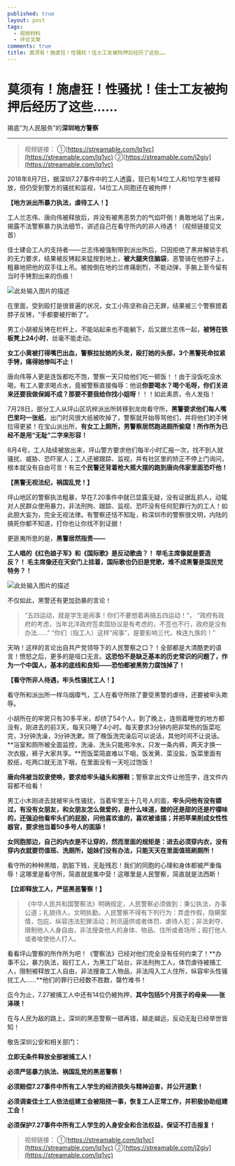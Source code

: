 ```yaml
---
published: true
layout: post
tags:
  - 视频材料
  - 评论文章
comments: true
title: 莫须有！施虐狂！性骚扰！佳士工友被拘押后经历了这些……
---
```

# 莫须有！施虐狂！性骚扰！佳士工友被拘押后经历了这些……
揭底“为人民服务”的**深圳地方警察**

---

> 视频链接：
①[https://streamable.com/lq1vc](https://streamable.com/lq1vc) 
②[https://streamable.com/j2giv](https://streamable.com/lq1vc)

2018年8月7日，据深圳7.27事件中的工人透露，现已有14位工人和1位学生被释放，但仍受到警方的骚扰和监视，14位工人同胞还在被拘押！

**【地方派出所暴力执法，虐待工人！】**

工人兰志伟、唐向伟被释放后，并没有被黑恶势力的气焰吓倒！勇敢地站了出来，揭露不法警察暴力执法细节，讲述自己在看守所内的非人待遇！（视频链接见文首）

佳士建会工人的支持者——兰志伟被强制带到派出所后，只因拒绝了黑井解锁手机的无力要求，结果被反铐起来猛按到地上，**被大腿夹住脑袋**，恶警骑在他脖子上，粗暴地把他的双手往上吊。被按倒在地的兰疼痛剧烈，不能动弹，手腕上至今留有当时手铐割出来的伤痕！

![此处输入图片的描述][1]

在里面，受到殴打是很普遍的状况，女工小陈坚称自己无罪，结果被三个警察摁着脖子反铐，“手都要被拧断了”。

男工小胡被反铐在栏杆上，不能站起来也不能躺下，后又跟兰志伟一起，**被铐在铁板凳上24小时**，丝毫不能走动。

**女工小黄被打得嘴巴出血，警察拉扯她的头发，殴打她的头部，3个黑警死命拉紧手铐，痛得她惨叫不止！**

唐向伟等人更是连饭都吃不饱，警察一天只给他们吃一顿饭！！由于没饭吃没水喝，有工人要求喝点水，竟被警察直接侮辱：他说**你要喝水？喝个毛呀，你们关进来还要我做保姆不成？那要不要我给你找小姐呀**！！！如此素质，令人发指！

7月28日，部分工人从坪山区坑梓派出所转移到龙岗看守所，**黑警要求他们每人嘴巴里叼一张纸**，出门时风很大纸被吹掉了，警察就开始辱骂他们，并将他们的手铐拉得更紧！在宝山派出所，**有女工上厕所，男警察居然跑进厕所偷窥！所作所为已经不是用“无耻”二字来形容！**

8月4号，工人陆续被放出来，坪山警方要求他们每半小时汇报一次，找不到人就骚扰、威胁、恐吓家人；工人还被跟踪、监视，并有社区里的矫正不停上门询问，根本就没有自由可言！有**三个民警还背着枪大摇大摆的跑到唐向伟家里面恐吓他！**

**【黑警无视法纪，祸国乱党！】**

坪山地区的警察执法粗暴，早在7.20事件中就已显露无疑，没有证据乱抓人，动辄对人民群众使用暴力，非法刑拘、跟踪、监视、恐吓没有任何犯罪行为的工人！如此胆大妄为，完全无视法律。有警察还恬不知耻，称深圳市的警察很文明，内陆的搞死你都不知道，打你也让你找不到证据！

更匪夷所思的是，**黑警居然指责——**

**工人唱的《红色娘子军》和《国际歌》是反动歌曲？！
举毛主席像就是要造反？！
毛主席像还在天安门上挂着，国际歌也仍旧是党歌，难不成黑警是国民党特务？！**

![此处输入图片的描述][2]

不仅如此，黑警还有更加劲暴的言论！

> “五四运动，就是学生是闹事！你们不要想着再搞五四运动！“，
> “政府有政府的考虑，当年北洋政府签卖国协议是有考虑的，不签也不行，政府是没有办法……”
> “你们（指工人）这样“闹事”，是要影响三代，株连九族的！”

天呐！这样的言论出自共产党领导下的人民警察之口？！全部都是大清酷吏的语言！愤怒之后，更多的是哑口无言。**这恐怕不是缺乏基本的历史常识的问题了，作为一个中国人，基本的底线和良知——恐怕都被黑势力腐蚀掉了！**

**【看守所非人待遇，牢头性骚扰工人！】**

看守所和派出所一样乌烟瘴气，工人在看守所除了要受黑警的虐待，还要被牢头欺辱。

小胡所在的牢房只有30多平米，却挤了54个人，到了晚上，连侧着睡觉的地方都没有，刚进去的前3天，每天只睡了4小时。每天要求3分钟内把非常热的饭菜吃完，3分钟洗澡，3分钟洗漱。除了晚饭洗完澡后可以说话，其他时间不让说话。**浴室和厕所被全面监控，洗澡、洗头只能用冷水，只发一条内裤，两天才换一次衣服，裤子大家共享。**而饭菜简直难以下咽，饭发黄、菜没盐，饭菜里面有胶纸，吃两口就无法下咽，在里面没有一天吃过饱饭！

**唐向伟被当奴隶使唤，要求给牢头磕头和擦鞋**；警察拿出文件让他签字，连文件内容都不给看！

男工小木刚进去就被牢头性骚扰，当着牢里五十几号人的面，**牢头问他有没有嫖过，有没有女朋友，和女朋友怎么做爱的，是什么味道，酸的还是甜的还是柠檬味的，还强迫他看牢头们的屁股，问他喜欢谁的，喜欢被谁插；并把苹果削成女性性器官，要求他当着50多号人的面舔！**

**女同胞那边，自己的内衣是不让穿的，然而里面的规矩是：进去必须穿内衣，没有穿内衣就要罚值班、洗厕所，姐妹们没有办法，只能天天在里面值班刷厕所！**

看守所的种种黑暗，肮脏下贱，无耻残忍！我们的同胞的心理和身体都被严重侮辱！这哪里是看守所，简直就是集中营！这哪里是人民警察，简直就是法西斯！

**【立即释放工人，严惩黑恶警察！】** 

> 《中华人民共和国警察法》明确规定，人民警察必须做到：秉公执法，办事公道；礼貌待人，文明执勤。人民警察不得有下列行为：弄虚作假，隐瞒案情，包庇、纵容违法犯罪活动；刑讯逼供或者体罚、虐待人犯；非法剥夺、限制他人人身自由，非法搜查他人的身体、物品、住所或者场所；殴打他人或者唆使他人打人。

看看坪山警察的所作所为吧！《警察法》已经对他们完全没有任何约束了！**办事不公，暴力执法，殴打工人，为黑工厂站台，非法刑拘工人，体罚虐待被捕工人，限制被释放工人自由，非法搜查工人物品，非法闯入工人住所，纵容牢头性骚扰工人……**他们的罪行已经数不胜数，罄竹难书！

迄今为止，7.27被捕工人中还有14位仍被拘押，**其中包括5个月孩子的母亲——张泽瑛！**

在与人民为敌的路上，深圳的黑恶警察一错再错，越走越远，反动无耻已经举世皆知！

敬告深圳公安和相关部门：

**立即无条件释放全部被捕工人！**

**必须严惩暴力执法、祸国乱党的黑恶警察！**

**必须赔偿7.27事件中所有工人学生的经济损失与精神迫害，并公开道歉！**

**必须调查佳士工人依法组建工会被阻挠一事，恢复工人正常工作，并积极协助组建工会！**

**必须保护7.27事件中所有工人学生的人身安全和合法权益，保证不打击报复！**

> 视频链接：
①[https://streamable.com/lq1vc](https://streamable.com/lq1vc)
②[https://streamable.com/j2giv](https://streamable.com/lq1vc)

  [1]: http://wx2.sinaimg.cn/mw690/0060lm7Tly1fu1cw6wleuj30hs0a878r.jpg
  [2]: http://wx3.sinaimg.cn/mw690/0060lm7Tly1fu1cxsmg0fj30kb078thx.jpg
